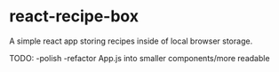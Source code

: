 # react-recipe-box

A simple react app storing recipes inside of local browser storage.

TODO:
  -polish
  -refactor App.js into smaller components/more readable
  